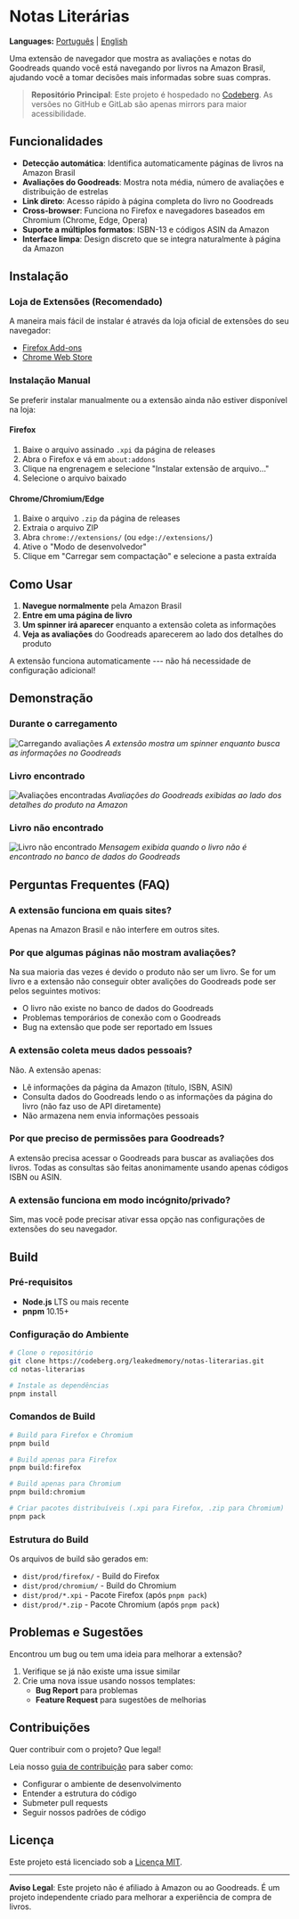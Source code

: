 # Notas Literárias

**Languages:** [Português](README.md) | [English](README.en.md)

Uma extensão de navegador que mostra as avaliações e notas do Goodreads quando
você está navegando por livros na Amazon Brasil, ajudando você a tomar decisões
mais informadas sobre suas compras.

> **Repositório Principal**: Este projeto é hospedado no
> [Codeberg](https://codeberg.org/leakedmemory/notas-literarias). As versões no
> GitHub e GitLab são apenas mirrors para maior acessibilidade.

## Funcionalidades

- **Detecção automática**: Identifica automaticamente páginas de livros na
  Amazon Brasil
- **Avaliações do Goodreads**: Mostra nota média, número de avaliações e
  distribuição de estrelas
- **Link direto**: Acesso rápido à página completa do livro no Goodreads
- **Cross-browser**: Funciona no Firefox e navegadores baseados em Chromium
  (Chrome, Edge, Opera)
- **Suporte a múltiplos formatos**: ISBN-13 e códigos ASIN da Amazon
- **Interface limpa**: Design discreto que se integra naturalmente à página da
  Amazon

## Instalação

### Loja de Extensões (Recomendado)

A maneira mais fácil de instalar é através da loja oficial de extensões do seu
navegador:

- [Firefox Add-ons](https://addons.mozilla.org/addon/notas-literarias/)
- [Chrome Web Store](https://chromewebstore.google.com/detail/notas-liter%C3%A1rias/ghlonbgoholpohkjdebhhiknpgjpoodi)

### Instalação Manual

Se preferir instalar manualmente ou a extensão ainda não estiver disponível na
loja:

#### Firefox

1. Baixe o arquivo assinado `.xpi` da página de releases
2. Abra o Firefox e vá em `about:addons`
3. Clique na engrenagem e selecione "Instalar extensão de arquivo..."
4. Selecione o arquivo baixado

#### Chrome/Chromium/Edge

1. Baixe o arquivo `.zip` da página de releases
2. Extraia o arquivo ZIP
3. Abra `chrome://extensions/` (ou `edge://extensions/`)
4. Ative o "Modo de desenvolvedor"
5. Clique em "Carregar sem compactação" e selecione a pasta extraída

## Como Usar

1. **Navegue normalmente** pela Amazon Brasil
2. **Entre em uma página de livro**
3. **Um spinner irá aparecer** enquanto a extensão coleta as informações
4. **Veja as avaliações** do Goodreads aparecerem ao lado dos detalhes do
   produto

A extensão funciona automaticamente --- não há necessidade de configuração
adicional!

## Demonstração

### Durante o carregamento

![Carregando avaliações](screenshots/loading.jpg) _A extensão mostra um spinner
enquanto busca as informações no Goodreads_

### Livro encontrado

![Avaliações encontradas](screenshots/found.jpg) _Avaliações do Goodreads
exibidas ao lado dos detalhes do produto na Amazon_

### Livro não encontrado

![Livro não encontrado](screenshots/not-found.jpg) _Mensagem exibida quando o
livro não é encontrado no banco de dados do Goodreads_

## Perguntas Frequentes (FAQ)

### **A extensão funciona em quais sites?**

Apenas na Amazon Brasil e não interfere em outros sites.

### **Por que algumas páginas não mostram avaliações?**

Na sua maioria das vezes é devido o produto não ser um livro. Se for um livro e
a extensão não conseguir obter avalições do Goodreads pode ser pelos seguintes
motivos:

- O livro não existe no banco de dados do Goodreads
- Problemas temporários de conexão com o Goodreads
- Bug na extensão que pode ser reportado em Issues

### **A extensão coleta meus dados pessoais?**

Não. A extensão apenas:

- Lê informações da página da Amazon (título, ISBN, ASIN)
- Consulta dados do Goodreads lendo o as informações da página do livro (não faz
  uso de API diretamente)
- Não armazena nem envia informações pessoais

### **Por que preciso de permissões para Goodreads?**

A extensão precisa acessar o Goodreads para buscar as avaliações dos livros.
Todas as consultas são feitas anonimamente usando apenas códigos ISBN ou ASIN.

### **A extensão funciona em modo incógnito/privado?**

Sim, mas você pode precisar ativar essa opção nas configurações de extensões do
seu navegador.

## Build

### Pré-requisitos

- **Node.js** LTS ou mais recente
- **pnpm** 10.15+

### Configuração do Ambiente

```bash
# Clone o repositório
git clone https://codeberg.org/leakedmemory/notas-literarias.git
cd notas-literarias

# Instale as dependências
pnpm install
```

### Comandos de Build

```bash
# Build para Firefox e Chromium
pnpm build

# Build apenas para Firefox
pnpm build:firefox

# Build apenas para Chromium
pnpm build:chromium

# Criar pacotes distribuíveis (.xpi para Firefox, .zip para Chromium)
pnpm pack
```

### Estrutura do Build

Os arquivos de build são gerados em:

- `dist/prod/firefox/` - Build do Firefox
- `dist/prod/chromium/` - Build do Chromium
- `dist/prod/*.xpi` - Pacote Firefox (após `pnpm pack`)
- `dist/prod/*.zip` - Pacote Chromium (após `pnpm pack`)

## Problemas e Sugestões

Encontrou um bug ou tem uma ideia para melhorar a extensão?

1. Verifique se já não existe uma issue similar
2. Crie uma nova issue usando nossos templates:
   - **Bug Report** para problemas
   - **Feature Request** para sugestões de melhorias

## Contribuições

Quer contribuir com o projeto? Que legal!

Leia nosso [guia de contribuição](./CONTRIBUTING.md) para saber como:

- Configurar o ambiente de desenvolvimento
- Entender a estrutura do código
- Submeter pull requests
- Seguir nossos padrões de código

## Licença

Este projeto está licenciado sob a [Licença MIT](./LICENSE).

---

**Aviso Legal**: Este projeto não é afiliado à Amazon ou ao Goodreads. É um
projeto independente criado para melhorar a experiência de compra de livros.
